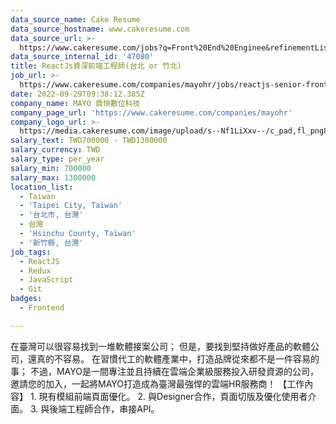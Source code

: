 ```yaml
---
data_source_name: Cake Resume
data_source_hostname: www.cakeresume.com
data_source_url: >-
  https://www.cakeresume.com/jobs?q=Front%20End%20Enginee&refinementList[lang_name][0]=E[…]tech_front-end-development&range[salary_range][min]=1000000
data_source_internal_id: '47080'
title: ReactJs資深前端工程師(台北 or 竹北)
job_url: >-
  https://www.cakeresume.com/companies/mayohr/jobs/reactjs-senior-front-end-engineer-taipei-or-zhubei
date: 2022-09-29T09:38:12.385Z
company_name: MAYO 鼎恒數位科技
company_page_url: 'https://www.cakeresume.com/companies/mayohr'
company_logo_url: >-
  https://media.cakeresume.com/image/upload/s--Nf1LiXxv--/c_pad,fl_png8,h_200,w_200/v1637052349/b07duihqet8twbenmnym.png
salary_text: TWD700000 - TWD1300000
salary_currency: TWD
salary_type: per_year
salary_min: 700000
salary_max: 1300000
location_list:
  - Taiwan
  - 'Taipei City, Taiwan'
  - '台北市, 台灣'
  - 台灣
  - 'Hsinchu County, Taiwan'
  - '新竹縣, 台灣'
job_tags:
  - ReactJS
  - Redux
  - JavaScript
  - Git
badges:
  - Frontend

---
```


在臺灣可以很容易找到一堆軟體接案公司； 但是，要找到堅持做好產品的軟體公司，還真的不容易。 在習慣代工的軟體產業中，打造品牌從來都不是一件容易的事； 不過，MAYO是一間專注並且持續在雲端企業級服務投入研發資源的公司， 邀請您的加入，一起將MAYO打造成為臺灣最強悍的雲端HR服務商！ 【工作內容】 1. 現有模組前端頁面優化。 2. 與Designer合作，頁面切版及優化使用者介面。 3. 與後端工程師合作，串接API。